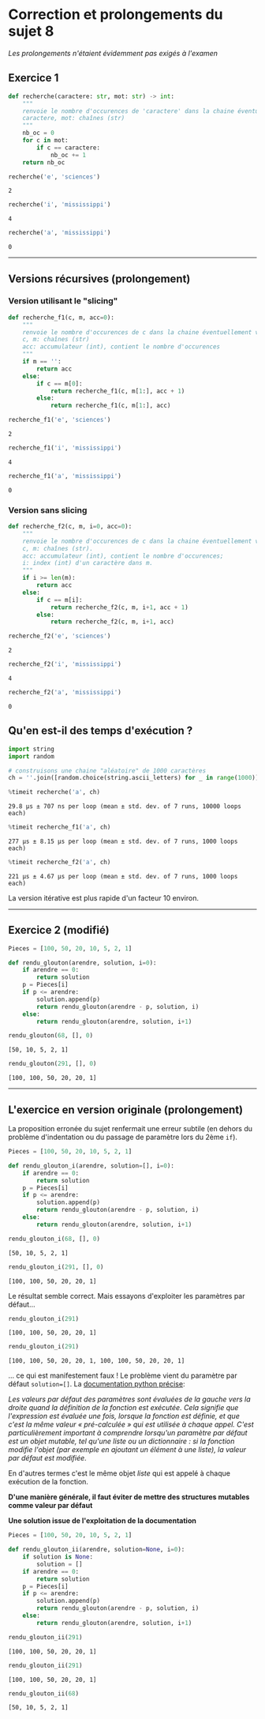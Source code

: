Correction et prolongements du sujet 8
===============================

*Les prolongements n'étaient évidemment pas exigés à l'examen*

## Exercice 1


```python
def recherche(caractere: str, mot: str) -> int:
    """
    renvoie le nombre d'occurences de 'caractere' dans la chaine éventuellement vide 'mot'.
    caractere, mot: chaînes (str)
    """
    nb_oc = 0
    for c in mot:
        if c == caractere:
            nb_oc += 1
    return nb_oc
```


```python
recherche('e', 'sciences')
```




    2




```python
recherche('i', 'mississippi')
```




    4




```python
recherche('a', 'mississippi')
```




    0



---

## Versions récursives (prolongement)

### Version utilisant le "slicing"


```python
def recherche_f1(c, m, acc=0):
    """
    renvoie le nombre d'occurences de c dans la chaine éventuellement vide m.
    c, m: chaînes (str)
    acc: accumulateur (int), contient le nombre d'occurences
    """
    if m == '':
        return acc
    else:
        if c == m[0]:
            return recherche_f1(c, m[1:], acc + 1)
        else:
            return recherche_f1(c, m[1:], acc)
```


```python
recherche_f1('e', 'sciences')
```




    2




```python
recherche_f1('i', 'mississippi')
```




    4




```python
recherche_f1('a', 'mississippi')
```




    0



### Version sans slicing


```python
def recherche_f2(c, m, i=0, acc=0):
    """
    renvoie le nombre d'occurences de c dans la chaine éventuellement vide m.
    c, m: chaînes (str).
    acc: accumulateur (int), contient le nombre d'occurences;
    i: index (int) d'un caractère dans m.
    """
    if i >= len(m):
        return acc
    else:
        if c == m[i]:
            return recherche_f2(c, m, i+1, acc + 1)
        else:
            return recherche_f2(c, m, i+1, acc)
```


```python
recherche_f2('e', 'sciences')
```




    2




```python
recherche_f2('i', 'mississippi')
```




    4




```python
recherche_f2('a', 'mississippi')
```




    0



## Qu'en est-il des temps d'exécution ?


```python
import string
import random

# construisons une chaine "aléatoire" de 1000 caractères
ch = ''.join([random.choice(string.ascii_letters) for _ in range(1000)])
```


```python
%timeit recherche('a', ch)
```

    29.8 µs ± 707 ns per loop (mean ± std. dev. of 7 runs, 10000 loops each)



```python
%timeit recherche_f1('a', ch)
```

    277 µs ± 8.15 µs per loop (mean ± std. dev. of 7 runs, 1000 loops each)



```python
%timeit recherche_f2('a', ch)
```

    221 µs ± 4.67 µs per loop (mean ± std. dev. of 7 runs, 1000 loops each)


La version itérative est plus rapide d'un facteur 10 environ.

---

## Exercice 2 (modifié)


```python
Pieces = [100, 50, 20, 10, 5, 2, 1]

def rendu_glouton(arendre, solution, i=0):
    if arendre == 0:
        return solution
    p = Pieces[i]
    if p <= arendre:
        solution.append(p)
        return rendu_glouton(arendre - p, solution, i)
    else:
        return rendu_glouton(arendre, solution, i+1)

```


```python
rendu_glouton(68, [], 0)
```




    [50, 10, 5, 2, 1]




```python
rendu_glouton(291, [], 0)
```




    [100, 100, 50, 20, 20, 1]



---

## L'exercice en version originale (prolongement)

La proposition erronée du sujet renfermait une erreur subtile (en dehors du problème d'indentation ou du passage de paramètre lors du 2ème `if`).


```python
Pieces = [100, 50, 20, 10, 5, 2, 1]

def rendu_glouton_i(arendre, solution=[], i=0):
    if arendre == 0:
        return solution
    p = Pieces[i]
    if p <= arendre:
        solution.append(p)
        return rendu_glouton(arendre - p, solution, i)
    else:
        return rendu_glouton(arendre, solution, i+1)

```


```python
rendu_glouton_i(68, [], 0)
```




    [50, 10, 5, 2, 1]




```python
rendu_glouton_i(291, [], 0)
```




    [100, 100, 50, 20, 20, 1]



Le résultat semble correct. Mais essayons d'exploiter les paramètres par défaut...


```python
rendu_glouton_i(291)
```




    [100, 100, 50, 20, 20, 1]




```python
rendu_glouton_i(291)
```




    [100, 100, 50, 20, 20, 1, 100, 100, 50, 20, 20, 1]



... ce qui est manifestement faux ! Le problème vient du paramètre par défaut `solution=[]`. La [documentation python précise](https://docs.python.org/fr/3/reference/compound_stmts.html#function-definitions):  

*Les valeurs par défaut des paramètres sont évaluées de la gauche vers la droite quand la définition de la fonction est exécutée. Cela signifie que l'expression est évaluée une fois, lorsque la fonction est définie, et que c'est la même valeur « pré-calculée » qui est utilisée à chaque appel. C'est particulièrement important à comprendre lorsqu'un paramètre par défaut est un objet mutable, tel qu'une liste ou un dictionnaire : si la fonction modifie l'objet (par exemple en ajoutant un élément à une liste), la valeur par défaut est modifiée*.

En d'autres termes c'est le même objet *liste* qui est appelé à chaque exécution de la fonction.  

**D'une manière générale, il faut éviter de mettre des structures mutables comme valeur par défaut**

**Une solution issue de l'exploitation de la documentation**


```python
Pieces = [100, 50, 20, 10, 5, 2, 1]

def rendu_glouton_ii(arendre, solution=None, i=0):
    if solution is None:
        solution = []
    if arendre == 0:
        return solution
    p = Pieces[i]
    if p <= arendre:
        solution.append(p)
        return rendu_glouton(arendre - p, solution, i)
    else:
        return rendu_glouton(arendre, solution, i+1)
```


```python
rendu_glouton_ii(291)
```




    [100, 100, 50, 20, 20, 1]




```python
rendu_glouton_ii(291)
```




    [100, 100, 50, 20, 20, 1]




```python
rendu_glouton_ii(68)
```




    [50, 10, 5, 2, 1]




```python

```
